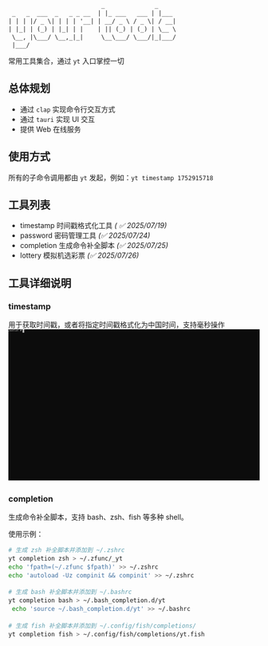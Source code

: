 ```text
                          _              _
 _   _  ___  _   _ _ __  | |_ ___   ___ | |___
| | | |/ _ \| | | | '__| | __/ _ \ / _ \| / __|
| |_| | (_) | |_| | |    | || (_) | (_) | \__ \
 \__, |\___/ \__,_|_|     \__\___/ \___/|_|___/
 |___/
```

常用工具集合，通过 `yt` 入口掌控一切

## 总体规划

- 通过 `clap` 实现命令行交互方式
- 通过 `tauri` 实现 UI 交互
- 提供 Web 在线服务

## 使用方式

所有的子命令调用都由 `yt` 发起，例如：`yt timestamp 1752915718`

## 工具列表

- timestamp 时间戳格式化工具 _( ✅ 2025/07/19)_
- password 密码管理工具 _(✅ 2025/07/24)_
- completion 生成命令补全脚本 _(✅ 2025/07/25)_
- lottery 模拟机选彩票 _(✅ 2025/07/26)_

## 工具详细说明

### timestamp

用于获取时间戳，或者将指定时间戳格式化为中国时间，支持毫秒操作
![timestamp](./help/timestamp.svg)

### completion

生成命令补全脚本，支持 bash、zsh、fish 等多种 shell。

使用示例：

```bash
# 生成 zsh 补全脚本并添加到 ~/.zshrc
yt completion zsh > ~/.zfunc/_yt
echo 'fpath=(~/.zfunc $fpath)' >> ~/.zshrc
echo 'autoload -Uz compinit && compinit' >> ~/.zshrc

# 生成 bash 补全脚本并添加到 ~/.bashrc
yt completion bash > ~/.bash_completion.d/yt
 echo 'source ~/.bash_completion.d/yt' >> ~/.bashrc

# 生成 fish 补全脚本并添加到 ~/.config/fish/completions/
yt completion fish > ~/.config/fish/completions/yt.fish
```
